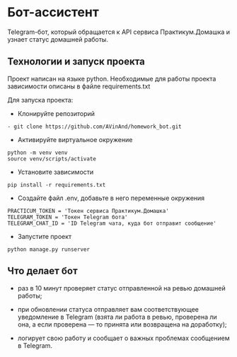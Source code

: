 # Бот-ассистент

Telegram-бот, который обращается к API сервиса Практикум.Домашка и узнает статус домашней работы.

## Технологии и запуск проекта

Проект написан на языке python. 
Необходимые для работы проекта зависимости описаны в файле requirements.txt

Для запуска проекта:
- Клонируйте репозиторий
``` 
- git clone https://github.com/AVinAnd/homework_bot.git 
```
- Активируйте виртуальное окружение 

```
python -m venv venv
source venv/scripts/activate
```
- Установите зависимости

``` 
pip install -r requirements.txt
```
- Создайте файл .env, добавьте в него переменные окружения
```
PRACTICUM_TOKEN = 'Токен сервиса Практикум.Домашка'
TELEGRAM_TOKEN = 'Токен Telegram бота'
TELEGRAM_CHAT_ID = 'ID Telegram чата, куда бот отправит сообщение'
```
- Запустите проект
```
python manage.py runserver
```

## Что делает бот
- раз в 10 минут проверяет статус отправленной на ревью домашней работы;

- при обновлении статуса отправляет вам соответствующее уведомление в Telegram
(взята ли работа в ревью, проверена ли она, а если проверена — то принята или возвращена на доработку);

- логирует свою работу и сообщает о важных проблемах сообщением в Telegram.
